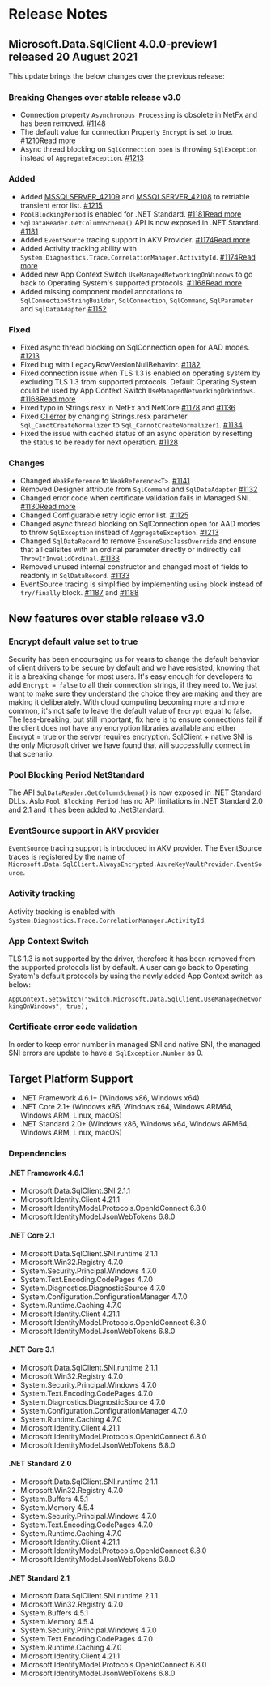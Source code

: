 # Release Notes

## Microsoft.Data.SqlClient 4.0.0-preview1 released 20 August 2021

This update brings the below changes over the previous release:


### Breaking Changes over stable release v3.0
- Connection property `Asynchronous Processing` is obsolete in NetFx and has been removed.
[#1148](https://github.com/dotnet/SqlClient/pull/1148)
- The default value for connection Property `Encrypt` is set to true.
[#1210](https://github.com/dotnet/SqlClient/pull/1210)[Read more](#Encrypt-default-value-set-to-true)
- Async thread blocking on `SqlConnection open` is throwing `SqlException` instead of `AggregateException`.
[#1213](https://github.com/dotnet/SqlClient/pull/1213)

### Added
- Added [MSSQLSERVER_42109](https://docs.microsoft.com/en-us/sql/relational-databases/errors-events/mssqlserver-42109-database-engine-error?view=sql-server-ver15) and [MSSQLSERVER_42108](https://docs.microsoft.com/en-us/sql/relational-databases/errors-events/mssqlserver-42108-database-engine-error?view=sql-server-ver15) to retriable transient error list.
[#1215](https://github.com/dotnet/SqlClient/pull/1215)
- `PoolBlockingPeriod` is enabled for .NET Standard.
[#1181](https://github.com/dotnet/SqlClient/pull/1181)[Read more](#pool-blocking-period-netstandard)
- `SqlDataReader.GetColumnSchema()` API is now exposed in .NET Standard.
[#1181](https://github.com/dotnet/SqlClient/pull/1181)
- Added `EventSource` tracing support in AKV Provider.
[#1174](https://github.com/dotnet/SqlClient/pull/1174)[Read more](#eventsource-support-in-akv-provider)
- Added Activity tracking ability with `System.Diagnostics.Trace.CorrelationManager.ActivityId`.
[#1174](https://github.com/dotnet/SqlClient/pull/1174)[Read more](#activity-tracking)
- Added new App Context Switch `UseManagedNetworkingOnWindows` to go back to Operating System's supported protocols.
[#1168](https://github.com/dotnet/SqlClient/pull/1168)[Read more](#app-context-switch)
- Added missing component model annotations to `SqlConnectionStringBuilder`, `SqlConnection`, `SqlCommand`, `SqlParameter` and `SqlDataAdapter`
[#1152](https://github.com/dotnet/SqlClient/pull/1152)

### Fixed
- Fixed async thread blocking on SqlConnection open for AAD modes.
[#1213](https://github.com/dotnet/SqlClient/pull/1213)
- Fixed bug with LegacyRowVersionNullBehavior.
[#1182](https://github.com/dotnet/SqlClient/pull/1182)
- Fixed connection issue when TLS 1.3 is enabled on operating system by excluding TLS 1.3 from supported protocols. Default Operating System could be used by App Context Switch `UseManagedNetworkingOnWindows`.
[#1168](https://github.com/dotnet/SqlClient/pull/1168)[Read more](#app-context-switch)
- Fixed typo in Strings.resx in NetFx and NetCore
[#1178](https://github.com/dotnet/SqlClient/pull/1178/files) and [#1136](https://github.com/dotnet/SqlClient/pull/1136)
- Fixed [CI error](https://github.com/dotnet/SqlClient/pull/1041/checks?check_run_id=2889045989) by changing Strings.resx parameter `Sql_CanotCreateNormalizer` to `Sql_CannotCreateNormalizer1`.
[#1134](https://github.com/dotnet/SqlClient/pull/1134)
- Fixed the issue with cached status of an async operation by resetting the status to be ready for next operation.
[#1128](https://github.com/dotnet/SqlClient/pull/1128)

### Changes
- Changed `WeakReference` to `WeakReference<T>`.
[#1141](https://github.com/dotnet/SqlClient/pull/1141)
- Removed Designer attribute from `SqlCommand` and `SqlDataAdapter`
[#1132](https://github.com/dotnet/SqlClient/pull/1132)
- Changed error code when certificate validation fails in Managed SNI.
[#1130](https://github.com/dotnet/SqlClient/pull/1130)[Read more](#certificate-error-code-validation)
- Changed Configuarable retry logic error list.
[#1125](https://github.com/dotnet/SqlClient/pull/1125)
- Changed async thread blocking on SqlConnection open for AAD modes to throw `SqlException` instead of `AggregateException`.
[#1213](https://github.com/dotnet/SqlClient/pull/1213)
- Changed `SqlDataRecord` to remove `EnsureSubclassOverride` and ensure that all callsites with an ordinal parameter directly or indirectly call `ThrowIfInvalidOrdinal`.
[#1133](https://github.com/dotnet/SqlClient/pull/1133)
- Removed unused internal constructor and changed most of fields to readonly in `SqlDataRecord`.
[#1133](https://github.com/dotnet/SqlClient/pull/1133)
- EventSource tracing is simplified by implementing `using` block instead of `try/finally` block.
[#1187](https://github.com/dotnet/SqlClient/pull/1187) and [#1188](https://github.com/dotnet/SqlClient/pull/1188)

## New features over stable release v3.0

### Encrypt default value set to true

Security has been encouraging us for years to change the default behavior of client drivers to be secure by default and we have resisted, knowing that it is a breaking change for most users. It's easy enough for developers to add `Encrypt = false` to all their connection strings, if they need to. We just want to make sure they understand the choice they are making and they are making it deliberately. With cloud computing becoming more and more common, it's not safe to leave the default value of `Encrypt` equal to false.
The less-breaking, but still important, fix here is to ensure connections fail if the client does not have any encryption libraries available and either Encrypt = true or the server requires encryption. SqlClient + native SNI is the only Microsoft driver we have found that will successfully connect in that scenario.

### Pool Blocking Period NetStandard

The API `SqlDataReader.GetColumnSchema()` is now exposed in .NET Standard DLLs.
Aslo `Pool Blocking Period` has no API limitations in .NET Standard 2.0 and 2.1 and it has been added to .NetStandard.

### EventSource support in AKV provider

`EventSource` tracing support is introduced in AKV provider.
The EventSource traces is registered by the name of `Microsoft.Data.SqlClient.AlwaysEncrypted.AzureKeyVaultProvider.EventSource`.

### Activity tracking

Activity tracking is enabled with `System.Diagnostics.Trace.CorrelationManager.ActivityId`.

### App Context Switch

TLS 1.3 is not supported by the driver, therefore it has been removed from the supported protocols list by default. A user can go back to Operating System's default protocols by using the newly added App Context switch as below:

 `AppContext.SetSwitch("Switch.Microsoft.Data.SqlClient.UseManagedNetworkingOnWindows", true);`

### Certificate error code validation

In order to keep error number in managed SNI and native SNI, the managed SNI errors are update to have a` SqlException.Number` as 0.

## Target Platform Support

- .NET Framework 4.6.1+ (Windows x86, Windows x64)
- .NET Core 2.1+ (Windows x86, Windows x64, Windows ARM64, Windows ARM, Linux, macOS)
- .NET Standard 2.0+ (Windows x86, Windows x64, Windows ARM64, Windows ARM, Linux, macOS)

### Dependencies

#### .NET Framework 4.6.1

- Microsoft.Data.SqlClient.SNI 2.1.1
- Microsoft.Identity.Client 4.21.1
- Microsoft.IdentityModel.Protocols.OpenIdConnect 6.8.0
- Microsoft.IdentityModel.JsonWebTokens 6.8.0

#### .NET Core 2.1

- Microsoft.Data.SqlClient.SNI.runtime 2.1.1
- Microsoft.Win32.Registry 4.7.0
- System.Security.Principal.Windows 4.7.0
- System.Text.Encoding.CodePages 4.7.0
- System.Diagnostics.DiagnosticSource 4.7.0
- System.Configuration.ConfigurationManager 4.7.0
- System.Runtime.Caching 4.7.0
- Microsoft.Identity.Client 4.21.1
- Microsoft.IdentityModel.Protocols.OpenIdConnect 6.8.0
- Microsoft.IdentityModel.JsonWebTokens 6.8.0

#### .NET Core 3.1

- Microsoft.Data.SqlClient.SNI.runtime 2.1.1
- Microsoft.Win32.Registry 4.7.0
- System.Security.Principal.Windows 4.7.0
- System.Text.Encoding.CodePages 4.7.0
- System.Diagnostics.DiagnosticSource 4.7.0
- System.Configuration.ConfigurationManager 4.7.0
- System.Runtime.Caching 4.7.0
- Microsoft.Identity.Client 4.21.1
- Microsoft.IdentityModel.Protocols.OpenIdConnect 6.8.0
- Microsoft.IdentityModel.JsonWebTokens 6.8.0

#### .NET Standard 2.0

- Microsoft.Data.SqlClient.SNI.runtime 2.1.1
- Microsoft.Win32.Registry 4.7.0
- System.Buffers 4.5.1
- System.Memory 4.5.4
- System.Security.Principal.Windows 4.7.0
- System.Text.Encoding.CodePages 4.7.0
- System.Runtime.Caching 4.7.0
- Microsoft.Identity.Client 4.21.1
- Microsoft.IdentityModel.Protocols.OpenIdConnect 6.8.0
- Microsoft.IdentityModel.JsonWebTokens 6.8.0

#### .NET Standard 2.1

- Microsoft.Data.SqlClient.SNI.runtime 2.1.1
- Microsoft.Win32.Registry 4.7.0
- System.Buffers 4.5.1
- System.Memory 4.5.4
- System.Security.Principal.Windows 4.7.0
- System.Text.Encoding.CodePages 4.7.0
- System.Runtime.Caching 4.7.0
- Microsoft.Identity.Client 4.21.1
- Microsoft.IdentityModel.Protocols.OpenIdConnect 6.8.0
- Microsoft.IdentityModel.JsonWebTokens 6.8.0
